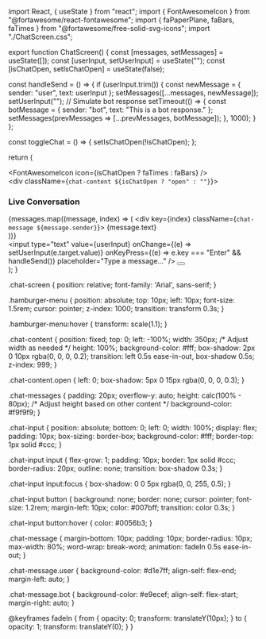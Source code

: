 import React, { useState } from "react";
import { FontAwesomeIcon } from "@fortawesome/react-fontawesome";
import { faPaperPlane, faBars, faTimes } from "@fortawesome/free-solid-svg-icons";
import "./ChatScreen.css";

export function ChatScreen() {
  const [messages, setMessages] = useState([]);
  const [userInput, setUserInput] = useState("");
  const [isChatOpen, setIsChatOpen] = useState(false);

  const handleSend = () => {
    if (userInput.trim()) {
      const newMessage = { sender: "user", text: userInput };
      setMessages([...messages, newMessage]);
      setUserInput("");
      // Simulate bot response
      setTimeout(() => {
        const botMessage = { sender: "bot", text: "This is a bot response." };
        setMessages(prevMessages => [...prevMessages, botMessage]);
      }, 1000);
    }
  };

  const toggleChat = () => {
    setIsChatOpen(!isChatOpen);
  };

  return (
    <div className="chat-screen">
      <div className="hamburger-menu" onClick={toggleChat}>
        <FontAwesomeIcon icon={isChatOpen ? faTimes : faBars} />
      </div>
      <div className={`chat-content ${isChatOpen ? "open" : ""}`}>
        <h3>Live Conversation</h3>
        <div className="chat-messages">
          {messages.map((message, index) => (
            <div key={index} className={`chat-message ${message.sender}`}>
              {message.text}
            </div>
          ))}
        </div>
        <div className="chat-input">
          <input
            type="text"
            value={userInput}
            onChange={(e) => setUserInput(e.target.value)}
            onKeyPress={(e) => e.key === "Enter" && handleSend()}
            placeholder="Type a message..."
          />
          <button onClick={handleSend}>
            <FontAwesomeIcon icon={faPaperPlane} />
          </button>
        </div>
      </div>
    </div>
  );
}







.chat-screen {
  position: relative;
  font-family: 'Arial', sans-serif;
}

.hamburger-menu {
  position: absolute;
  top: 10px;
  left: 10px;
  font-size: 1.5rem;
  cursor: pointer;
  z-index: 1000;
  transition: transform 0.3s;
}

.hamburger-menu:hover {
  transform: scale(1.1);
}

.chat-content {
  position: fixed;
  top: 0;
  left: -100%;
  width: 350px; /* Adjust width as needed */
  height: 100%;
  background-color: #fff;
  box-shadow: 2px 0 10px rgba(0, 0, 0, 0.2);
  transition: left 0.5s ease-in-out, box-shadow 0.5s;
  z-index: 999;
}

.chat-content.open {
  left: 0;
  box-shadow: 5px 0 15px rgba(0, 0, 0, 0.3);
}

.chat-messages {
  padding: 20px;
  overflow-y: auto;
  height: calc(100% - 80px); /* Adjust height based on other content */
  background-color: #f9f9f9;
}

.chat-input {
  position: absolute;
  bottom: 0;
  left: 0;
  width: 100%;
  display: flex;
  padding: 10px;
  box-sizing: border-box;
  background-color: #fff;
  border-top: 1px solid #ccc;
}

.chat-input input {
  flex-grow: 1;
  padding: 10px;
  border: 1px solid #ccc;
  border-radius: 20px;
  outline: none;
  transition: box-shadow 0.3s;
}

.chat-input input:focus {
  box-shadow: 0 0 5px rgba(0, 0, 255, 0.5);
}

.chat-input button {
  background: none;
  border: none;
  cursor: pointer;
  font-size: 1.2rem;
  margin-left: 10px;
  color: #007bff;
  transition: color 0.3s;
}

.chat-input button:hover {
  color: #0056b3;
}

.chat-message {
  margin-bottom: 10px;
  padding: 10px;
  border-radius: 10px;
  max-width: 80%;
  word-wrap: break-word;
  animation: fadeIn 0.5s ease-in-out;
}

.chat-message.user {
  background-color: #d1e7ff;
  align-self: flex-end;
  margin-left: auto;
}

.chat-message.bot {
  background-color: #e9ecef;
  align-self: flex-start;
  margin-right: auto;
}

@keyframes fadeIn {
  from {
    opacity: 0;
    transform: translateY(10px);
  }
  to {
    opacity: 1;
    transform: translateY(0);
  }
}
